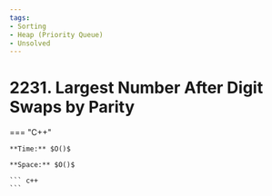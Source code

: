 ```yaml
---
tags:
- Sorting
- Heap (Priority Queue)
- Unsolved
---
```



# 2231. Largest Number After Digit Swaps by Parity

=== "C++"

    **Time:** $O()$

    **Space:** $O()$

    ``` c++
    ```